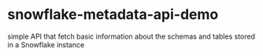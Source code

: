 # snowflake-metadata-api-demo
simple API that fetch basic information about the schemas and tables stored in a Snowflake instance
